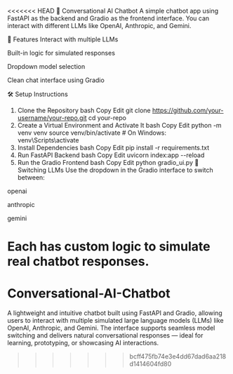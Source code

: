 <<<<<<< HEAD
🤖 Conversational AI Chatbot
A simple chatbot app using FastAPI as the backend and Gradio as the frontend interface. You can interact with different LLMs like OpenAI, Anthropic, and Gemini.

🚀 Features
Interact with multiple LLMs

Built-in logic for simulated responses

Dropdown model selection

Clean chat interface using Gradio

🛠️ Setup Instructions
1. Clone the Repository
bash
Copy
Edit
git clone https://github.com/your-username/your-repo.git
cd your-repo
2. Create a Virtual Environment and Activate It
bash
Copy
Edit
python -m venv venv
source venv/bin/activate  # On Windows: venv\Scripts\activate
3. Install Dependencies
bash
Copy
Edit
pip install -r requirements.txt
4. Run FastAPI Backend
bash
Copy
Edit
uvicorn index:app --reload
5. Run the Gradio Frontend
bash
Copy
Edit
python gradio_ui.py
🔄 Switching LLMs
Use the dropdown in the Gradio interface to switch between:

openai

anthropic

gemini

Each has custom logic to simulate real chatbot responses.
=======
# Conversational-AI-Chatbot
A lightweight and intuitive chatbot built using FastAPI and Gradio, allowing users to interact with multiple simulated large language models (LLMs) like OpenAI, Anthropic, and Gemini. The interface supports seamless model switching and delivers natural conversational responses — ideal for learning, prototyping, or showcasing AI interactions.
>>>>>>> bcff475fb74e3e4dd67dad6aa218d1414604fd80
